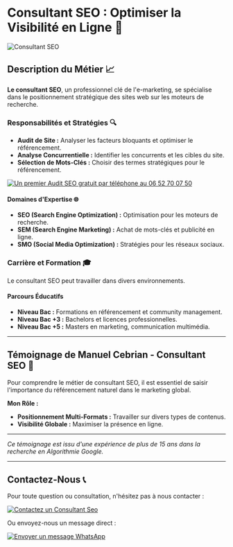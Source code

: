 # Consultant SEO : Optimiser la Visibilité en Ligne 🚀

![Consultant SEO]([https://via.placeholder.com/1024x300?](https://www.seo-france.net/wp-content/uploads/2013/12/seo-image.jpg)text=Consultant+SEO) 

## Description du Métier 📈

**Le consultant SEO**, un professionnel clé de l'e-marketing, se spécialise dans le positionnement stratégique des sites web sur les moteurs de recherche.

### Responsabilités et Stratégies 🔍

- **Audit de Site :** Analyser les facteurs bloquants et optimiser le référencement.
- **Analyse Concurrentielle :** Identifier les concurrents et les cibles du site.
- **Sélection de Mots-Clés :** Choisir des termes stratégiques pour le référencement.

[![Un premier Audit SEO gratuit par téléphone au 06 52 70 07 50](https://img.shields.io/badge/-Un%20premier%20Audit%20SEO%20gratuit%20par%20téléphone%20au%20le%2006%2052%2070%2007%2050-blue?style=for-the-badge)](tel:+33652700750)

#### Domaines d'Expertise 🌐

- **SEO (Search Engine Optimization) :** Optimisation pour les moteurs de recherche.
- **SEM (Search Engine Marketing) :** Achat de mots-clés et publicité en ligne.
- **SMO (Social Media Optimization) :** Stratégies pour les réseaux sociaux.

### Carrière et Formation 🎓

Le consultant SEO peut travailler dans divers environnements.

#### Parcours Éducatifs

- **Niveau Bac :** Formations en référencement et community management.
- **Niveau Bac +3 :** Bachelors et licences professionnelles.
- **Niveau Bac +5 :** Masters en marketing, communication multimédia.

---

## Témoignage de Manuel Cebrian - Consultant SEO 🌟

Pour comprendre le métier de consultant SEO, il est essentiel de saisir l'importance du référencement naturel dans le marketing global.

**Mon Rôle :**

- **Positionnement Multi-Formats :** Travailler sur divers types de contenus.
- **Visibilité Globale :** Maximiser la présence en ligne.

---

*Ce témoignage est issu d'une expérience de plus de 15 ans dans la recherche en Algorithmie Google.*

---

## Contactez-Nous 📞

Pour toute question ou consultation, n'hésitez pas à nous contacter :

[![Contactez un Consultant Seo](https://img.shields.io/badge/-Contactez--nous-green?style=for-the-badge)](https://consultant.net.fr/contact)

Ou envoyez-nous un message direct :

[![Envoyer un message WhatsApp](https://img.shields.io/badge/-Envoyer%20un%20message%20WhatsApp-blue?style=for-the-badge)](https://wa.me/33652700750?text=Je%20souhaite%20contacter%20un%20Consultant%20Seo)

